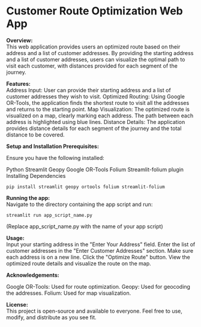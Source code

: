 # Customer Route Optimization Web App

**Overview:** <br/>
This web application provides users an optimized route based on their address and a list of customer addresses. By providing the starting address and a list of customer addresses, users can visualize the optimal path to visit each customer, with distances provided for each segment of the journey.

**Features:**<br/>
Address Input: User can provide their starting address and a list of customer addresses they wish to visit.
Optimized Routing: Using Google OR-Tools, the application finds the shortest route to visit all the addresses and returns to the starting point.
Map Visualization: The optimized route is visualized on a map, clearly marking each address. The path between each address is highlighted using blue lines.
Distance Details: The application provides distance details for each segment of the journey and the total distance to be covered.

**Setup and Installation Prerequisites:**<br/>

Ensure you have the following installed:

Python
Streamlit
Geopy
Google OR-Tools
Folium
Streamlit-folium plugin
Installing Dependencies

```
pip install streamlit geopy ortools folium streamlit-folium
```

**Running the app:**<br/>
Navigate to the directory containing the app script and run:

```
streamlit run app_script_name.py
```
(Replace app_script_name.py with the name of your app script)

**Usage:**<br/>
Input your starting address in the "Enter Your Address" field.
Enter the list of customer addresses in the "Enter Customer Addresses" section. Make sure each address is on a new line.
Click the "Optimize Route" button.
View the optimized route details and visualize the route on the map.

**Acknowledgements:**<br/>

Google OR-Tools: Used for route optimization.
Geopy: Used for geocoding the addresses.
Folium: Used for map visualization.

**License:**<br/>
This project is open-source and available to everyone. Feel free to use, modify, and distribute as you see fit.

